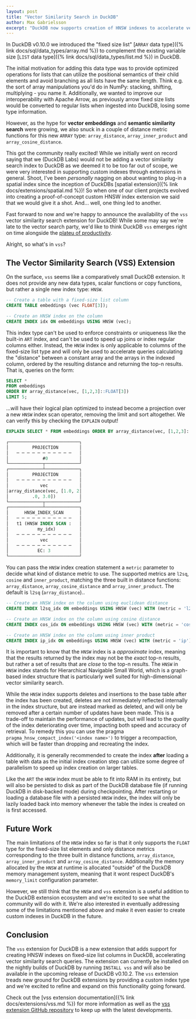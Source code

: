 ```yaml
---
layout: post
title: "Vector Similarity Search in DuckDB"
author: Max Gabrielsson
excerpt: "DuckDB now supports creation of HNSW indexes to accelerate vector similarity search through the new \"vss\" extension."
---
```


In DuckDB v0.10.0 we introduced the "fixed size list" [`ARRAY` data type]({% link docs/sql/data_types/array.md %}) to complement the existing variable size [`LIST` data type]({% link docs/sql/data_types/list.md %}) in DuckDB. 

The initial motivation for adding this data type was to provide optimized operations for lists that can utilize the positional semantics of their child elements and avoid branching as all lists have the same length. Think e.g. the sort of array manipulations you'd do in NumPy: stacking, shifting, multiplying - you name it. Additionally, we wanted to improve our interoperability with Apache Arrow, as previously arrow fixed size lists would be converted to regular lists when ingested into DuckDB, losing some type information. 

However, as the hype for __vector embeddings__ and __semantic similarity search__ were growing, we also snuck in a couple of distance metric functions for this new `ARRAY` type: `array_distance`, `array_inner_product` and `array_cosine_distance`. 

This got the community really excited! While we initially went on record saying that we (DuckDB Labs) would not be adding a vector similarity search index to DuckDB as we deemed it to be too far out of scope, we were very interested in supporting custom indexes through extensions in general. Shoot, I've been _personally_ nagging on about wanting to plug-in a spatial index since the inception of DuckDBs [spatial extension]({% link docs/extensions/spatial.md %})! So when one of our client projects evolved into creating a proof-of-concept custom HNSW index extension we said that we would give it a shot. And... well, one thing led to another.

Fast forward to now and we're happy to announce the availability of the `vss` vector similarity search extension for DuckDB! While some may say we're late to the vector search party, we'd like to think DuckDB `vss` emerges right on time alongside the [plateu of productivity](https://en.wikipedia.org/wiki/Gartner_hype_cycle).

Alright, so what's in `vss`?

## The Vector Similarity Search (VSS) Extension

On the surface, `vss` seems like a comparatively small DuckDB extension. It does not provide any new data types, scalar functions or copy functions, but rather a single new index type: `HNSW`. 

```sql
-- Create a table with a fixed-size list column
CREATE TABLE embeddings (vec FLOAT[3]);

-- Create an HNSW index on the column
CREATE INDEX idx ON embeddings USING HNSW (vec);
```

This index type can't be used to enforce constraints or uniqueness like the built-in `ART` index, and can't be used to speed up joins or index regular columns either. Instead, the `HNSW` index is only applicable to columns of the fixed-size list type and will only be used to accelerate queries calculating the "distance" between a constant array and the arrays in the indexed column, ordered by the resulting distance and returning the top-n results. That is, queries on the form:

```sql
SELECT * 
FROM embeddings
ORDER BY array_distance(vec, [1,2,3]::FLOAT[3]) 
LIMIT 5;
```

...will have their logical plan optimized to instead become a projection over a new `HNSW` index scan operator, removing the limit and sort altogether. We can verify this by checking the `EXPLAIN` output!

```sql
EXPLAIN SELECT * FROM embeddings ORDER BY array_distance(vec, [1,2,3]::FLOAT[3]) LIMIT 3;

┌───────────────────────────┐
│         PROJECTION        │
│   ─ ─ ─ ─ ─ ─ ─ ─ ─ ─ ─   │
│             #0            │
└─────────────┬─────────────┘                             
┌─────────────┴─────────────┐
│         PROJECTION        │
│   ─ ─ ─ ─ ─ ─ ─ ─ ─ ─ ─   │
│            vec            │
│array_distance(vec, [1.0, 2│
│         .0, 3.0])         │
└─────────────┬─────────────┘                             
┌─────────────┴─────────────┐
│      HNSW_INDEX_SCAN      │
│   ─ ─ ─ ─ ─ ─ ─ ─ ─ ─ ─   │
│   t1 (HNSW INDEX SCAN :   │
│           my_idx)         │
│   ─ ─ ─ ─ ─ ─ ─ ─ ─ ─ ─   │
│            vec            │
│   ─ ─ ─ ─ ─ ─ ─ ─ ─ ─ ─   │
│           EC: 3           │
└───────────────────────────┘   
```

You can pass the `HNSW` index creation statement a `metric` parameter to decide what kind of distance metric to use. The supported metrics are `l2sq`, `cosine` and `inner_product`, matching the three built in distance functions: `array_distance`, `array_cosine_distance` and `array_inner_product`.
 The default is `l2sq` (`array_distance`)..

```sql
-- Create an HNSW index on the column using euclidean distance
CREATE INDEX l2sq_idx ON embeddings USING HNSW (vec) WITH (metric = 'l2sq');

-- Create an HNSW index on the column using cosine distance
CREATE INDEX cos_idx ON embeddings USING HNSW (vec) WITH (metric = 'cosine');

-- Create an HNSW index on the column using inner product
CREATE INDEX ip_idx ON embeddings USING HNSW (vec) WITH (metric = 'ip');
```

It is important to know that the `HNSW` index is a _approximate_ index, meaning that the results returned by the index may not be the _exact_ top-n results, but rather a set of results that are _close_ to the top-n results. The `HNSW` in `HNSW` index stands for Hierarchical Navigable Small World, which is a graph-based index structure that is particularly well suited for high-dimensional vector similarity search. 


While the `HNSW` index supports deletes and insertions to the base table after the index has been created, deletes are not immediately reflected internally in the index structure, but are instead marked as deleted, and will only be removed after a certain number of updates have been made. This is a trade-off to maintain the performance of updates, but will lead to the _quality_ of the index deteriorating over time, impacting both speed and accuracy of retrieval. To remedy this you can use the pragma `pragma_hnsw_compact_index('<index name>')` to trigger a recompaction, which will be faster than dropping and recreating the index. 

Additionally, it is generally recommended to create the index __after__ loading a table with data as the initial index creation step can utilize some degree of parallelism to speed up index creation on larger tables.


Like the `ART` the `HNSW` index must be able to fit into RAM in its entirety, but will also be persisted to disk as part of the DuckDB database file (if running DuckDB in disk-backed mode) during checkpointing. After restarting or loading a database file with a persisted `HNSW` index, the index will only be lazily loaded back into memory whenever the table the index is created on is first accessed.

## Future Work

The main limitations of the `HNSW` index so far is that it only supports the `FLOAT` type for the fixed-size list elements and only distance metrics corresponding to the three built in distance functions, `array_distance`, `array_inner_product` and `array_cosine_distance`. Additionally the memory allocated by the `HNSW` at runtime is allocated "outside" of the DuckDB memory management system, meaning that it wont respect DuckDB's  `memory_limit` configuration parameter.

However, we still think that the `HNSW` and `vss` extension is a useful addition to the DuckDB extension ecosystem and we're excited to see what the community will do with it. We're also interested in eventually addressing some of the limitations mentioned above and make it even easier to create custom indexes in DuckDB in the future.

## Conclusion

The `vss` extension for DuckDB is a new extension that adds support for creating HNSW indexes on fixed-size list columns in DuckDB, accelerating vector similarity search queries. The extension can currently be installed on the nightly builds of DuckDB by running `INSTALL vss` and will also be available in the upcoming release of DuckDB v0.10.2. The `vss` extension treads new ground for DuckDB extensions by providing a custom index type and we're excited to refine and expand on this functionality going forward. 

Check out the [vss extension documentation]({% link docs/extensions/vss.md %}) for more information as well as the [vss extension GitHub repository](https://github.com/duckdb/duckdb_vss) to keep up with the latest developments.